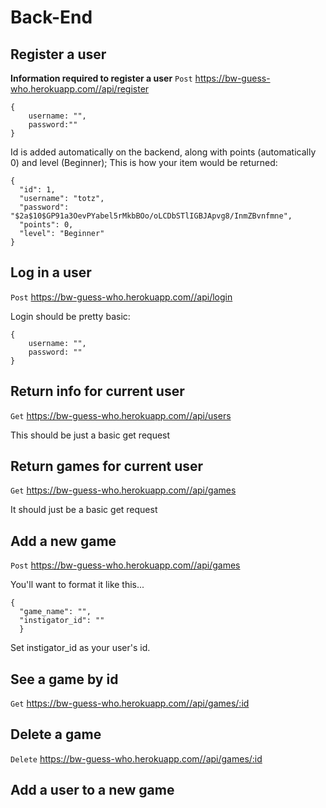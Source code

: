 # Back-End



## Register a user
**Information required to register a user**
```Post``` https://bw-guess-who.herokuapp.com//api/register
```
{
    username: "",
    password:""
}
```
Id is added automatically on the backend, along with points (automatically 0) and level (Beginner);
This is how your item would be returned:

```
{
  "id": 1,
  "username": "totz",
  "password": "$2a$10$GP91a3OevPYabel5rMkbBOo/oLCDbSTlIGBJApvg8/InmZBvnfmne",
  "points": 0,
  "level": "Beginner"
}
```
## Log in a user
```Post``` https://bw-guess-who.herokuapp.com//api/login

Login should be pretty basic: 
```
{
    username: "",
    password: ""
}
```

## Return info for current user
```Get```
https://bw-guess-who.herokuapp.com//api/users

This should be just a basic get request

## Return games for current user

```Get```
https://bw-guess-who.herokuapp.com//api/games

It should just be a basic get request



## Add a new game

```Post```
https://bw-guess-who.herokuapp.com//api/games

You'll want to format it like this...
```
{
  "game_name": "",
  "instigator_id": ""
  }
```
Set instigator_id as your user's id.

## See a game by id
```Get```
https://bw-guess-who.herokuapp.com//api/games/:id

## Delete a game
```Delete```
https://bw-guess-who.herokuapp.com//api/games/:id


## Add a user to a new game